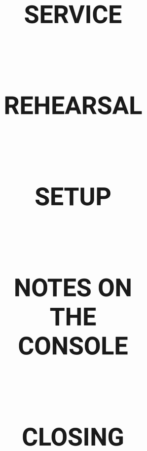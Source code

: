 <h1 style="font-size:80px; margin-top:200px; font-family:roboto"><p style="text-align: center;">SERVICE</p></h1>
<div style="page-break-after: always;"></div>

<h1 style="font-size:80px; margin-top:200px; font-family:roboto"> <p style="text-align: center;">REHEARSAL</p></h1>
<div style="page-break-after: always;"></div>

<h1 style="font-size:80px; margin-top:200px; font-family:roboto"> <p style="text-align: center;">SETUP</p></h1>
<div style="page-break-after: always;"></div>

<h1 style="font-size:80px; margin-top:200px; font-family:roboto"> <p style="text-align: center;">NOTES ON THE CONSOLE</p></h1>
<div style="page-break-after: always;"></div>

<h1 style="font-size:80px; margin-top:200px; font-family:roboto"> <p style="text-align: center;">CLOSING</p></h1>
<div style="page-break-after: always;"></div>

